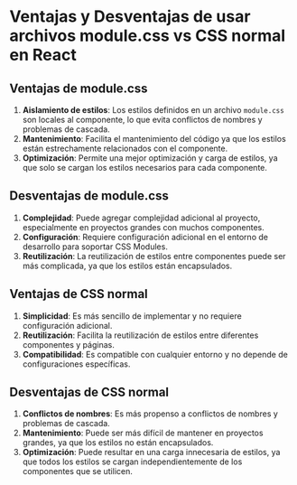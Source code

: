 
# Ventajas y Desventajas de usar archivos module.css vs CSS normal en React

## Ventajas de module.css
1. **Aislamiento de estilos**: Los estilos definidos en un archivo `module.css` son locales al componente, lo que evita conflictos de nombres y problemas de cascada.
2. **Mantenimiento**: Facilita el mantenimiento del código ya que los estilos están estrechamente relacionados con el componente.
3. **Optimización**: Permite una mejor optimización y carga de estilos, ya que solo se cargan los estilos necesarios para cada componente.

## Desventajas de module.css
1. **Complejidad**: Puede agregar complejidad adicional al proyecto, especialmente en proyectos grandes con muchos componentes.
2. **Configuración**: Requiere configuración adicional en el entorno de desarrollo para soportar CSS Modules.
3. **Reutilización**: La reutilización de estilos entre componentes puede ser más complicada, ya que los estilos están encapsulados.

## Ventajas de CSS normal
1. **Simplicidad**: Es más sencillo de implementar y no requiere configuración adicional.
2. **Reutilización**: Facilita la reutilización de estilos entre diferentes componentes y páginas.
3. **Compatibilidad**: Es compatible con cualquier entorno y no depende de configuraciones específicas.

## Desventajas de CSS normal
1. **Conflictos de nombres**: Es más propenso a conflictos de nombres y problemas de cascada.
2. **Mantenimiento**: Puede ser más difícil de mantener en proyectos grandes, ya que los estilos no están encapsulados.
3. **Optimización**: Puede resultar en una carga innecesaria de estilos, ya que todos los estilos se cargan independientemente de los componentes que se utilicen.

